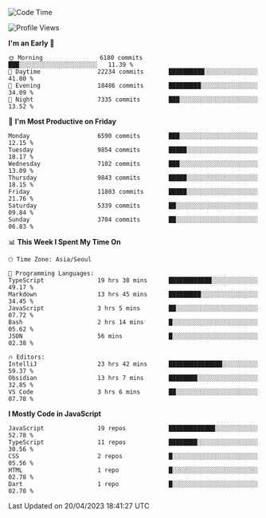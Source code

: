 <!--START_SECTION:waka-->
![Code Time](http://img.shields.io/badge/Code%20Time-4%2C767%20hrs%2023%20mins-blue)

![Profile Views](http://img.shields.io/badge/Profile%20Views-0-blue)

**I'm an Early 🐤** 

```text
🌞 Morning                6180 commits        ███░░░░░░░░░░░░░░░░░░░░░░   11.39 % 
🌆 Daytime                22234 commits       ██████████░░░░░░░░░░░░░░░   41.00 % 
🌃 Evening                18486 commits       █████████░░░░░░░░░░░░░░░░   34.09 % 
🌙 Night                  7335 commits        ███░░░░░░░░░░░░░░░░░░░░░░   13.52 % 
```
📅 **I'm Most Productive on Friday** 

```text
Monday                   6590 commits        ███░░░░░░░░░░░░░░░░░░░░░░   12.15 % 
Tuesday                  9854 commits        █████░░░░░░░░░░░░░░░░░░░░   18.17 % 
Wednesday                7102 commits        ███░░░░░░░░░░░░░░░░░░░░░░   13.09 % 
Thursday                 9843 commits        █████░░░░░░░░░░░░░░░░░░░░   18.15 % 
Friday                   11803 commits       █████░░░░░░░░░░░░░░░░░░░░   21.76 % 
Saturday                 5339 commits        ██░░░░░░░░░░░░░░░░░░░░░░░   09.84 % 
Sunday                   3704 commits        ██░░░░░░░░░░░░░░░░░░░░░░░   06.83 % 
```


📊 **This Week I Spent My Time On** 

```text
🕑︎ Time Zone: Asia/Seoul

💬 Programming Languages: 
TypeScript               19 hrs 38 mins      ████████████░░░░░░░░░░░░░   49.17 % 
Markdown                 13 hrs 45 mins      █████████░░░░░░░░░░░░░░░░   34.45 % 
JavaScript               3 hrs 5 mins        ██░░░░░░░░░░░░░░░░░░░░░░░   07.72 % 
Bash                     2 hrs 14 mins       █░░░░░░░░░░░░░░░░░░░░░░░░   05.62 % 
JSON                     56 mins             █░░░░░░░░░░░░░░░░░░░░░░░░   02.38 % 

🔥 Editors: 
IntelliJ                 23 hrs 42 mins      ███████████████░░░░░░░░░░   59.37 % 
Obsidian                 13 hrs 7 mins       ████████░░░░░░░░░░░░░░░░░   32.85 % 
VS Code                  3 hrs 6 mins        ██░░░░░░░░░░░░░░░░░░░░░░░   07.78 % 
```

**I Mostly Code in JavaScript** 

```text
JavaScript               19 repos            █████████████░░░░░░░░░░░░   52.78 % 
TypeScript               11 repos            ████████░░░░░░░░░░░░░░░░░   30.56 % 
CSS                      2 repos             █░░░░░░░░░░░░░░░░░░░░░░░░   05.56 % 
HTML                     1 repo              █░░░░░░░░░░░░░░░░░░░░░░░░   02.78 % 
Dart                     1 repo              █░░░░░░░░░░░░░░░░░░░░░░░░   02.78 % 
```




 Last Updated on 20/04/2023 18:41:27 UTC
<!--END_SECTION:waka-->
